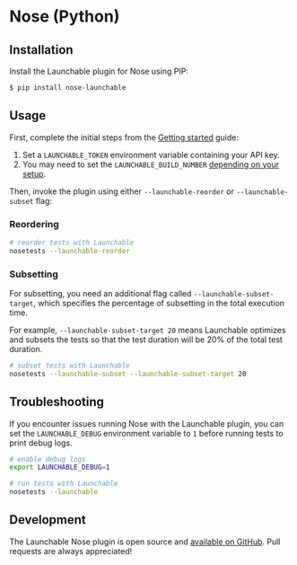 # Nose \(Python\)

## Installation

Install the Launchable plugin for Nose using PIP:

```bash
$ pip install nose-launchable
```

## Usage

First, complete the initial steps from the [Getting started](../getting-started.md) guide:

1. Set a `LAUNCHABLE_TOKEN` environment variable containing your API key.
2. You may need to set the `LAUNCHABLE_BUILD_NUMBER` [depending on your setup](../getting-started.md#advanced-configuration).

Then, invoke the plugin using either `--launchable-reorder` or `--launchable-subset` flag:

### Reordering

```bash
# reorder tests with Launchable
nosetests --launchable-reorder
```

### Subsetting

For subsetting, you need an additional flag called `--launchable-subset-target`, which specifies the percentage of subsetting in the total execution time.

For example, `--launchable-subset-target 20` means Launchable optimizes and subsets the tests so that the test duration will be 20% of the total test duration. 

```bash
# subset tests with Launchable
nosetests --launchable-subset --launchable-subset-target 20
```

## Troubleshooting

If you encounter issues running Nose with the Launchable plugin, you can set the `LAUNCHABLE_DEBUG` environment variable to `1` before running tests to print debug logs.

```bash
# enable debug logs
export LAUNCHABLE_DEBUG=1

# run tests with Launchable
nosetests --launchable
```

## Development

The Launchable Nose plugin is open source and [available on GitHub](https://github.com/launchableinc/nose-launchable). Pull requests are always appreciated!

